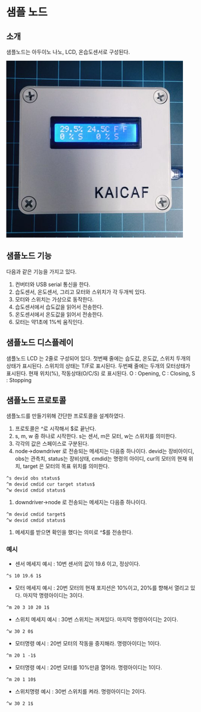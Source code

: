 # 샘플 노드 

## 소개
샘플노드는 아두이노 나노, LCD, 온습도센서로 구성된다. 

![node](images/node.jpg)

## 샘플노드 기능
다음과 같은 기능을 가지고 있다.

1. 컨버터와 USB serial 통신을 한다.
1. 습도센서, 온도센서, 그리고  모터와 스위치가 각 두개씩 있다. 
1. 모터와 스위치는 가상으로 동작한다.
1. 습도센서에서 습도값을 읽어서 전송한다.
1. 온도센서에서 온도값을 읽어서 전송한다.
1. 모터는 약1초에 1%씩 움직인다.

## 샘플노드 디스플레이
샘플노드 LCD 는 2줄로 구성되어 있다. 
첫번째 줄에는 습도값, 온도값, 스위치 두개의 상태가 표시된다. 스위치의 상태는 T/F로 표시된다.
두번째 줄에는 두개의 모터상태가 표시된다. 현재 위치(%), 작동상태(O/C/S) 로 표시된다. O : Opening, C : Closing, S : Stopping

## 샘플노드 프로토콜

샘플노드를 만들기위해 간단한 프로토콜을 설계하였다. 

1. 프로토콜은 ^로 시작해서 $로 끝난다.
1. s, m, w 중 하나로 시작한다. s는 센서, m은 모터, w는 스위치를 의미한다.
1. 각각의 값은 스페이스로 구분된다.
1. node->downdriver 로 전송되는 메세지는 다음중 하나이다. devid는 장비아이디, obs는 관측치, status는 장비상태, cmdid는 명령의 아이디, cur의 모터의 현재 위치, target 은 모터의 목표 위치를 의미한다.
  ```
  ^s devid obs status$
  ^m devid cmdid cur target status$
  ^w devid cmdid status$
  ```
1. downdriver->node 로 전송되는 메세지는 다음중 하나이다. 
  ```
  ^m devid cmdid target$
  ^w devid cmdid status$
  ```
1. 메세지를 받으면 확인을 했다는 의미로 ^$를 전송한다.

### 예시
* 센서 메세지 예시 : 10번 센서의 값이 19.6 이고, 정상이다.
```
^s 10 19.6 1$
```
* 모터 메세지 예시 : 20번 모터의 현재 포지션은 10%이고, 20%를 향해서 열리고 있다. 마지막 명령아이디는 3이다.
```
^m 20 3 10 20 1$
```
* 스위치 메세지 예시 : 30번 스위치는 꺼져있다. 마지막 명령아이디는 2이다.
```
^w 30 2 0$
```
* 모터명령 예시 : 20번 모터의 작동을 중지해라. 명령아이디는 1이다.
```
^m 20 1 -1$
```
* 모터명령 예시 : 20번 모터를 10%만큼 열어라. 명령아이디는 1이다.
```
^m 20 1 10$
```
* 스위치명령 예시 : 30번 스위치를 켜라. 명령아이디는 2이다.
```
^w 30 2 1$
```

